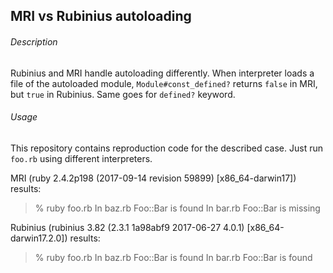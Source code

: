 ## MRI vs Rubinius autoloading

###### Description

Rubinius and MRI handle autoloading differently.
When interpreter loads a file of the autoloaded module, `Module#const_defined?`
returns `false` in MRI, but `true` in Rubinius. Same goes for `defined?`
keyword.

###### Usage

This repository contains reproduction code for the described case.
Just run `foo.rb` using different interpreters.

MRI (ruby 2.4.2p198 (2017-09-14 revision 59899) [x86_64-darwin17]) results:

> % ruby foo.rb
> In baz.rb Foo::Bar is found
> In bar.rb Foo::Bar is missing

Rubinius (rubinius 3.82 (2.3.1 1a98abf9 2017-06-27 4.0.1) [x86_64-darwin17.2.0]) results:

> % ruby foo.rb
> In baz.rb Foo::Bar is found
> In bar.rb Foo::Bar is found
